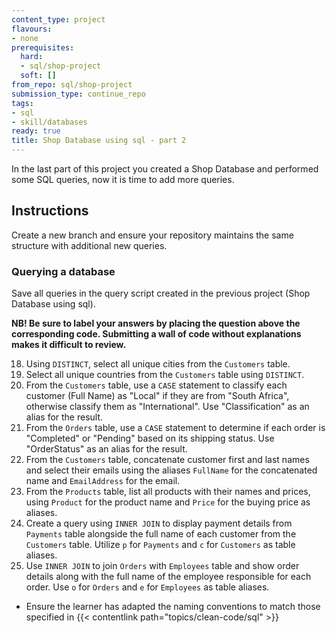 ```yaml
---
content_type: project
flavours:
- none
prerequisites:
  hard:
  - sql/shop-project
  soft: []
from_repo: sql/shop-project
submission_type: continue_repo
tags:
- sql
- skill/databases
ready: true
title: Shop Database using sql - part 2
---
```


In the last part of this project you created a Shop Database and performed some SQL queries, now it is time to add more queries.

## Instructions

Create a new branch and ensure your repository maintains the same structure with additional new queries.

### Querying a database

Save all queries in the query script created in the previous project (Shop Database using sql).

**NB! Be sure to label your answers by placing the question above the corresponding code. Submitting a wall of code without explanations makes it difficult to review.**

18. Using `DISTINCT`, select all unique cities from the `Customers` table.
19. Select all unique countries from the `Customers` table using `DISTINCT`.
20. From the `Customers` table, use a `CASE` statement to classify each customer (Full Name) as "Local" if they are from "South Africa", otherwise classify them as "International". Use "Classification" as an alias for the result.
21. From the `Orders` table, use a `CASE` statement to determine if each order is "Completed" or "Pending" based on its shipping status. Use "OrderStatus" as an alias for the result.
22. From the `Customers` table, concatenate customer first and last names and select their emails using the aliases `FullName` for the concatenated name and `EmailAddress` for the email.
23. From the `Products` table, list all products with their names and prices, using `Product` for the product name and `Price` for the buying price as aliases.
24. Create a query using `INNER JOIN` to display payment details from `Payments` table alongside the full name of each customer from the `Customers` table. Utilize `p` for `Payments` and `c` for `Customers` as table aliases.
25. Use `INNER JOIN` to join `Orders` with `Employees` table and show order details along with the full name of the employee responsible for each order. Use `o` for `Orders` and `e` for `Employees` as table aliases.

- Ensure the learner has adapted the naming conventions to match those specified in {{< contentlink path="topics/clean-code/sql" >}}